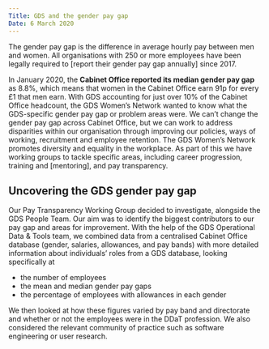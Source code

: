 ```yaml
---
Title: GDS and the gender pay gap
Date: 6 March 2020
---
```


The gender pay gap is the difference in average hourly pay between men and women. All organisations with 250 or more employees have been legally required to [report their gender pay gap annually] since 2017.

In January 2020, the **Cabinet Office reported its median gender pay gap** as 8.8%, which means that women in the Cabinet Office earn 91p for every £1 that men earn.
With GDS accounting for just over 10% of the Cabinet Office headcount, the GDS Women’s Network wanted to know what the GDS-specific gender pay gap or problem areas were. We can’t change the gender pay gap across Cabinet Office, but we can work to address disparities within our organisation through improving our policies, ways of working, recruitment and employee retention.
The GDS Women’s Network promotes diversity and equality in the workplace. As part of this we have working groups to tackle specific areas, including career progression, training and [mentoring], and pay transparency.

## Uncovering the GDS gender pay gap

Our Pay Transparency Working Group decided to investigate, alongside the GDS People Team.
Our aim was to identify the biggest contributors to our pay gap and areas for improvement.
With the help of the GDS Operational Data & Tools team, we combined data from a centralised Cabinet Office database (gender, salaries, allowances, and pay bands) with more detailed information about individuals’ roles from a GDS database, looking specifically at
* the number of employees
* the mean and median gender pay gaps
* the percentage of employees with allowances in each gender

We then looked at how these figures varied by pay band and directorate and whether or not the employees were in the DDaT profession. We also considered the relevant community of practice such as software engineering or user research.

